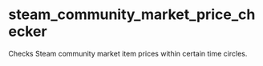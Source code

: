 # steam_community_market_price_checker
Checks Steam community market item prices within certain time circles.
